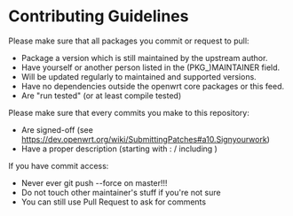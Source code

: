 # Contributing Guidelines

Please make sure that all packages you commit or request to pull:
* Package a version which is still maintained by the upstream author.
* Have yourself or another person listed in the (PKG_)MAINTAINER field.
* Will be updated regularly to maintained and supported versions.
* Have no dependencies outside the openwrt core packages or this feed.
* Are "run tested" (or at least compile tested)

Please make sure that every commits you make to this repository:
* Are signed-off (see https://dev.openwrt.org/wiki/SubmittingPatches#a10.Signyourwork)
* Have a proper description (starting with <package-name>: / including <package-name>)

If you have commit access:
* Never ever git push --force on master!!!
* Do not touch other maintainer's stuff if you're not sure
* You can still use Pull Request to ask for comments

